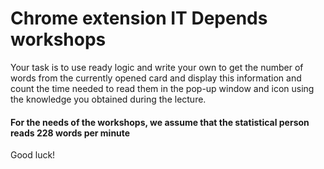 # Chrome extension IT Depends workshops

Your task is to use ready logic and write your own to get the number of words from the currently opened card and display this information and count the time needed to read them in the pop-up window and icon using the knowledge you obtained during the lecture.

#### For the needs of the workshops, we assume that the statistical person reads 228 words per minute

Good luck!
